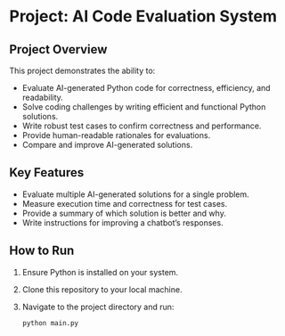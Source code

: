 # Project: AI Code Evaluation System

## Project Overview
This project demonstrates the ability to:

- Evaluate AI-generated Python code for correctness, efficiency, and readability.
- Solve coding challenges by writing efficient and functional Python solutions.
- Write robust test cases to confirm correctness and performance.
- Provide human-readable rationales for evaluations.
- Compare and improve AI-generated solutions.

## Key Features
- Evaluate multiple AI-generated solutions for a single problem.
- Measure execution time and correctness for test cases.
- Provide a summary of which solution is better and why.
- Write instructions for improving a chatbot’s responses.

## How to Run
1. Ensure Python is installed on your system.
2. Clone this repository to your local machine.
3. Navigate to the project directory and run:


   ```bash
   python main.py